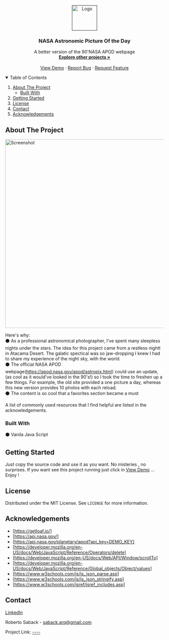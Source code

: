 
<!-- PROJECT LOGO -->
<br />
<p align="center">
  <a href="">
    <img src="" alt="Logo" width="80" height="80">
  </a>

  <h3 align="center">NASA Astronomic Picture Of the Day</h3>

  <p align="center">
   A better version of the 90'NASA APOD webpage
    <br />
    <a href="https://github.com/RobertoSaback"><strong>Explore other projects »</strong></a>
    <br />
    <br />
    <a href="https://robertosaback.github.io/NASA-APOD/">View Demo</a>
    ·
    <a href="https://github.com/robertosaback/NASA-APOD/issues">Report Bug</a>
    ·
    <a href="https://github.com/robertosaback/NASA-APOD/issues">Request Feature</a>
  </p>
</p>



<!-- TABLE OF CONTENTS -->
<details open="open">
  <summary>Table of Contents</summary>
  <ol>
    <li>
      <a href="#about-the-project">About The Project</a>
      <ul>
        <li><a href="#built-with">Built With</a></li>
      </ul>
    </li>
    <li>
      <a href="#getting-started">Getting Started</a>
    </li>
    <li><a href="#license">License</a></li>
    <li><a href="#contact">Contact</a></li>
    <li><a href="#acknowledgements">Acknowledgements</a></li>
  </ol>
</details>



<!-- ABOUT THE PROJECT -->
## About The Project
<img src="https://github.com/RobertoSaback/NASA-APOD/blob/main/NASAANIMATION.gif" alt="Screenshot" width="1200" height="600">




Here's why:<br>
⚫ As a professional astronomical photographer, I've spent many sleepless nights under the stars. The idea for this project came from a restless nightt in Atacama Desert. The galatic spectical was so jaw-dropping I knew I had to share my experience of the night sky, with the world. <br>
⚫ The official NASA APOD webpage(https://apod.nasa.gov/apod/astropix.html) could use an update, (as cool as it would've looked in the 90's!) so I took the time to freshen up a few things. For example, the old site provided a one picture a day, whereas this new version provides 10 photos with each reload. <br>
⚫ The content is so cool that a favorites section became a must <br>

A list of commonly used resources that I find helpful are listed in the acknowledgements.

### Built With

⚫ Vanila Java Script 
 
<!-- GETTING STARTED -->
## Getting Started

Just copy the source code and use it as you want. No misteries , no surprises. 
If you want see this project running just click in <a href="https://robertosaback.github.io/NASA-APOD/">View Demo</a>
... Enjoy ! 

<!-- LICENSE -->
## License

Distributed under the MIT License. See `LICENSE` for more information.

<!-- ACKNOWLEDGEMENTS -->
## Acknowledgements
* [https://getloaf.io/]
* [https://api.nasa.gov/]
* [https://api.nasa.gov/planetary/apod?api_key=DEMO_KEY]
* [https://developer.mozilla.org/en-US/docs/Web/JavaScript/Reference/Operators/delete]
* [https://developer.mozilla.org/en-US/docs/Web/API/Window/scrollTo]
* [https://developer.mozilla.org/en-US/docs/Web/JavaScript/Reference/Global_objects/Object/values]
* [https://www.w3schools.com/js/js_json_parse.asp]
* [https://www.w3schools.com/js/js_json_stringify.asp]
* [https://www.w3schools.com/jsref/jsref_includes.asp]

<!-- CONTACT -->
## Contact
<a href="https://www.linkedin.com/in/roberto-saback-52632446/">LinkedIn</a>

Roberto Saback  - saback.arq@gmail.com

Project Link: [----](https://github.com/robertosaback/repo_name)

